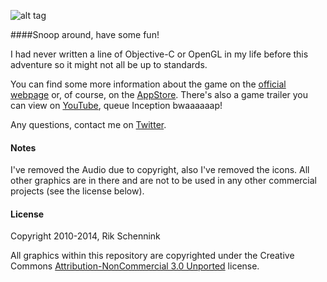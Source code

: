 ![alt tag](http://eveofimpact.com/static/img/header.png)

####Snoop around, have some fun!

I had never written a line of Objective-C or OpenGL in my life before this adventure so it might not all be up to standards.

You can find some more information about the game on the [official webpage](http://www.eveofimpact.com) or, of course, on the [AppStore](http://itunes.apple.com/us/app/eve-of-impact/id465159205?ls=1&mt=8). There's also a game trailer you can view on [YouTube](http://www.youtube.com/watch?v=OqJuuV78Qug), queue Inception bwaaaaaap!

Any questions, contact me on [Twitter](http://www.twitter.com/rikschennink).


#### Notes
I've removed the Audio due to copyright, also I've removed the icons. All other graphics are in there and are not to be used in any other commercial projects (see the license below).


#### License
Copyright 2010-2014, Rik Schennink

All graphics within this repository are copyrighted under the Creative Commons [Attribution-NonCommercial 3.0 Unported](http://creativecommons.org/licenses/by-nc-sa/3.0/deed.en_US) license.
